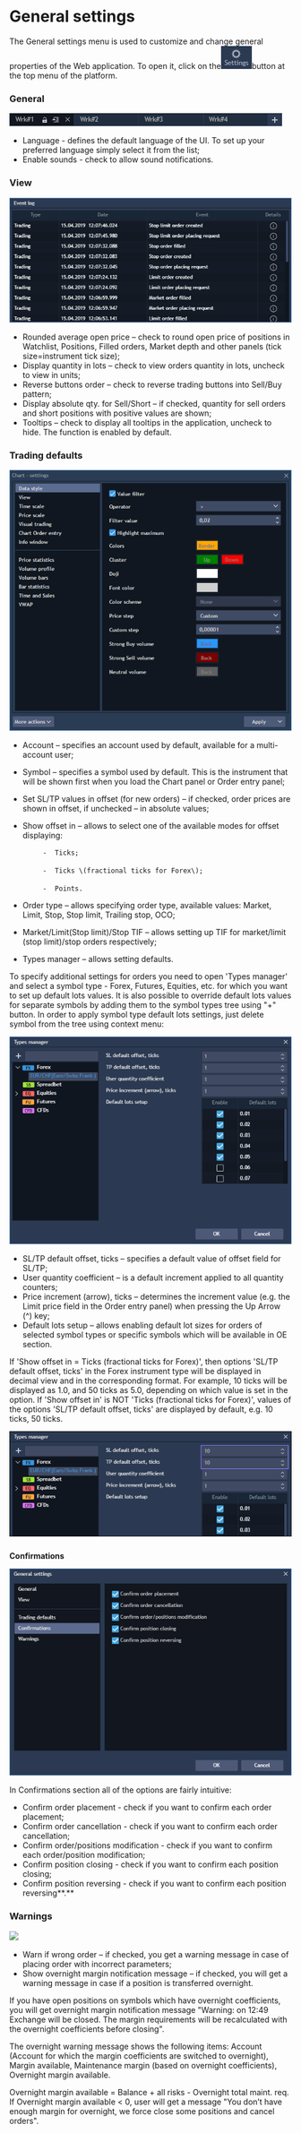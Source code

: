 # General settings

The General settings menu is used to customize and change general properties of the Web application. To open it, click on the![](../../.gitbook/assets/1%20%2849%29.png)button 
at the top menu of the platform.

### **General**

![](../../.gitbook/assets/screenshot_1%20%2810%29.png)

* Language - defines the default language of the UI. To set up your preferred language simply select it from the list;
* Enable sounds - check to allow sound notifications.

### **View**

![](../../.gitbook/assets/screenshot_2%20%2810%29.png)

* Rounded average open price – check to round open price of positions in Watchlist, Positions, Filled orders, Market depth and other panels \(tick size=instrument tick size\);
* Display quantity in lots – check to view orders quantity in lots, uncheck to view in units;
* Reverse buttons order – check to reverse trading buttons into Sell/Buy pattern;
* Display absolute qty. for Sell/Short – if checked, quantity for sell orders and short positions with positive values are shown;
* Tooltips – check to display all tooltips in the application, uncheck to hide. The function is enabled by default.

### **Trading defaults**

![](../../.gitbook/assets/screenshot_3%20%281%29.png)

* Account – specifies an account used by default, available for a multi-account user;
* Symbol – specifies a symbol used by default. This is the instrument that will be shown first when you load the Chart panel or Order entry panel;
* Set SL/TP values in offset \(for new orders\) – if checked, order prices are shown in offset, if unchecked – in absolute values;
* Show offset in – allows to select one of the available modes for offset displaying:

           -  Ticks;

           -  Ticks \(fractional ticks for Forex\);

           -  Points.

* Order type – allows specifying order type, available values: Market, Limit, Stop, Stop limit, Trailing stop, OCO;
* Market/Limit\(Stop limit\)/Stop TIF – allows setting up TIF for market/limit \(stop limit\)/stop orders respectively;
* Types manager – allows setting defaults.

To specify additional settings for orders you need to open 'Types manager' and select a symbol type - Forex, Futures, Equities, etc. for which you want to set up default lots values. It is also possible to override default lots values for separate symbols by adding them to the symbol types tree using "+" button. In order to apply symbol type default lots settings, just delete symbol from the tree using context menu:

![](../../.gitbook/assets/screenshot_4%20%282%29.png)

* SL/TP default offset, ticks – specifies a default value of offset field for SL/TP;
* User quantity coefficient – is a default increment applied to all quantity counters;
* Price increment \(arrow\), ticks – determines the increment value \(e.g. the Limit price field in the Order entry panel\) when pressing the Up Arrow \(^\) key;
* Default lots setup – allows enabling default lot sizes for orders of selected symbol types or specific symbols which will be available in OE section.

If 'Show offset in = Ticks \(fractional ticks for Forex\)', then options 'SL/TP default offset, ticks' in the Forex instrument type will be displayed in decimal view and in the corresponding format. For example, 10 ticks will be displayed as 1.0, and 50 ticks as 5.0, depending on which value is set in the option. If 'Show offset in' is NOT 'Ticks \(fractional ticks for Forex\)', values of the options 'SL/TP default offset, ticks' are displayed by default, e.g. 10 ticks, 50 ticks.

![](../../.gitbook/assets/5%20%2842%29.png)

### 
**Confirmations**

![](../../.gitbook/assets/screenshot_6%20%283%29.png)


In Confirmations section all of the options are fairly intuitive:

* Confirm order placement - check if you want to confirm each order placement;
* Confirm order cancellation - check if you want to confirm each order cancellation;
* Confirm order/positions modification - check if you want to confirm each order/position modification; 
* Confirm position closing - check if you want to confirm each position closing;
* Confirm position reversing - check if you want to confirm each position reversing**.**

### **Warnings**

![](../../.gitbook/assets/screenshot_7%20%281%29.png)

* Warn if wrong order – if checked, you get a warning message in case of placing order with incorrect parameters;
* Show overnight margin notification message – if checked, you will get a warning message in case if a position is transferred overnight.

If you have open positions on symbols which have overnight coefficients, you will get overnight margin notification message "Warning: on 12:49 Exchange will be closed. The margin requirements will be recalculated with the overnight coefficients before closing".

The overnight warning message shows the following items: Account \(Account for which the margin coefficients are switched to overnight\), Margin available, Maintenance margin \(based on overnight coefficients\), Overnight margin available.

Overnight margin available = Balance + all risks - Overnight total maint. req. If Overnight margin available &lt; 0, user will get a message "You don’t have enough margin for overnight, we force close some positions and cancel orders".

